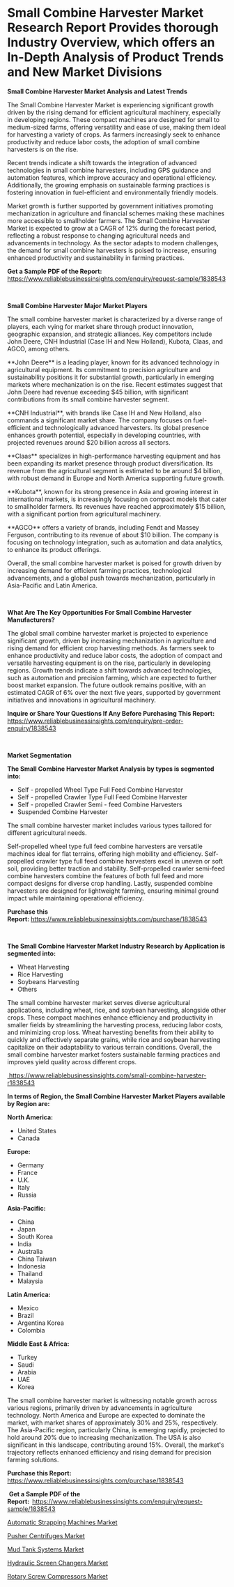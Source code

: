<p><h1>Small Combine Harvester Market Research Report Provides thorough Industry Overview, which offers an In-Depth Analysis of Product Trends and New Market Divisions</h1></p><p><strong>Small Combine Harvester Market Analysis and Latest Trends</strong></p>
<p><p>The Small Combine Harvester Market is experiencing significant growth driven by the rising demand for efficient agricultural machinery, especially in developing regions. These compact machines are designed for small to medium-sized farms, offering versatility and ease of use, making them ideal for harvesting a variety of crops. As farmers increasingly seek to enhance productivity and reduce labor costs, the adoption of small combine harvesters is on the rise.</p><p>Recent trends indicate a shift towards the integration of advanced technologies in small combine harvesters, including GPS guidance and automation features, which improve accuracy and operational efficiency. Additionally, the growing emphasis on sustainable farming practices is fostering innovation in fuel-efficient and environmentally friendly models. </p><p>Market growth is further supported by government initiatives promoting mechanization in agriculture and financial schemes making these machines more accessible to smallholder farmers. The Small Combine Harvester Market is expected to grow at a CAGR of 12% during the forecast period, reflecting a robust response to changing agricultural needs and advancements in technology. As the sector adapts to modern challenges, the demand for small combine harvesters is poised to increase, ensuring enhanced productivity and sustainability in farming practices.</p></p>
<p><strong>Get a Sample PDF of the Report:&nbsp;</strong> <a href="https://www.reliablebusinessinsights.com/enquiry/request-sample/1838543?utm_campaign=97&utm_medium=2&utm_source=Github&utm_content=ia&utm_term=11042025&utm_id=small-combine-harvester">https://www.reliablebusinessinsights.com/enquiry/request-sample/1838543</a></p>
<p>&nbsp;</p>
<p><strong>Small Combine Harvester Major Market Players</strong></p>
<p><p>The small combine harvester market is characterized by a diverse range of players, each vying for market share through product innovation, geographic expansion, and strategic alliances. Key competitors include John Deere, CNH Industrial (Case IH and New Holland), Kubota, Claas, and AGCO, among others.</p><p>**John Deere** is a leading player, known for its advanced technology in agricultural equipment. Its commitment to precision agriculture and sustainability positions it for substantial growth, particularly in emerging markets where mechanization is on the rise. Recent estimates suggest that John Deere had revenue exceeding $45 billion, with significant contributions from its small combine harvester segment.</p><p>**CNH Industrial**, with brands like Case IH and New Holland, also commands a significant market share. The company focuses on fuel-efficient and technologically advanced harvesters. Its global presence enhances growth potential, especially in developing countries, with projected revenues around $20 billion across all sectors.</p><p>**Claas** specializes in high-performance harvesting equipment and has been expanding its market presence through product diversification. Its revenue from the agricultural segment is estimated to be around $4 billion, with robust demand in Europe and North America supporting future growth.</p><p>**Kubota**, known for its strong presence in Asia and growing interest in international markets, is increasingly focusing on compact models that cater to smallholder farmers. Its revenues have reached approximately $15 billion, with a significant portion from agricultural machinery.</p><p>**AGCO** offers a variety of brands, including Fendt and Massey Ferguson, contributing to its revenue of about $10 billion. The company is focusing on technology integration, such as automation and data analytics, to enhance its product offerings.</p><p>Overall, the small combine harvester market is poised for growth driven by increasing demand for efficient farming practices, technological advancements, and a global push towards mechanization, particularly in Asia-Pacific and Latin America.</p></p>
<p>&nbsp;</p>
<p><strong>What Are The Key Opportunities For Small Combine Harvester Manufacturers?</strong></p>
<p><p>The global small combine harvester market is projected to experience significant growth, driven by increasing mechanization in agriculture and rising demand for efficient crop harvesting methods. As farmers seek to enhance productivity and reduce labor costs, the adoption of compact and versatile harvesting equipment is on the rise, particularly in developing regions. Growth trends indicate a shift towards advanced technologies, such as automation and precision farming, which are expected to further boost market expansion. The future outlook remains positive, with an estimated CAGR of 6% over the next five years, supported by government initiatives and innovations in agricultural machinery.</p></p>
<p><strong>Inquire or Share Your Questions If Any Before Purchasing This Report:</strong> <a href="https://www.reliablebusinessinsights.com/enquiry/pre-order-enquiry/1838543?utm_campaign=97&utm_medium=2&utm_source=Github&utm_content=ia&utm_term=11042025&utm_id=small-combine-harvester">https://www.reliablebusinessinsights.com/enquiry/pre-order-enquiry/1838543</a></p>
<p>&nbsp;</p>
<p><strong>Market Segmentation</strong></p>
<p><strong>The Small Combine Harvester Market Analysis by types is segmented into:</strong></p>
<p><ul><li>Self - propelled Wheel Type Full Feed Combine Harvester</li><li>Self - propelled Crawler Type Full Feed Combine Harvester</li><li>Self - propelled Crawler Semi - feed Combine Harvesters</li><li>Suspended Combine Harvester</li></ul></p>
<p><p>The small combine harvester market includes various types tailored for different agricultural needs. </p><p>Self-propelled wheel type full feed combine harvesters are versatile machines ideal for flat terrains, offering high mobility and efficiency. Self-propelled crawler type full feed combine harvesters excel in uneven or soft soil, providing better traction and stability. Self-propelled crawler semi-feed combine harvesters combine the features of both full feed and more compact designs for diverse crop handling. Lastly, suspended combine harvesters are designed for lightweight farming, ensuring minimal ground impact while maintaining operational efficiency.</p></p>
<p><strong>Purchase this Report:&nbsp;</strong><a href="https://www.reliablebusinessinsights.com/purchase/1838543?utm_campaign=97&utm_medium=2&utm_source=Github&utm_content=ia&utm_term=11042025&utm_id=small-combine-harvester">https://www.reliablebusinessinsights.com/purchase/1838543</a></p>
<p>&nbsp;</p>
<p><strong>The Small Combine Harvester Market Industry Research by Application is segmented into:</strong></p>
<p><ul><li>Wheat Harvesting</li><li>Rice Harvesting</li><li>Soybeans Harvesting</li><li>Others</li></ul></p>
<p><p>The small combine harvester market serves diverse agricultural applications, including wheat, rice, and soybean harvesting, alongside other crops. These compact machines enhance efficiency and productivity in smaller fields by streamlining the harvesting process, reducing labor costs, and minimizing crop loss. Wheat harvesting benefits from their ability to quickly and effectively separate grains, while rice and soybean harvesting capitalize on their adaptability to various terrain conditions. Overall, the small combine harvester market fosters sustainable farming practices and improves yield quality across different crops.</p></p>
<p><a href="https://www.reliablebusinessinsights.com/small-combine-harvester-r1838543?utm_campaign=97&utm_medium=2&utm_source=Github&utm_content=ia&utm_term=11042025&utm_id=small-combine-harvester">&nbsp;https://www.reliablebusinessinsights.com/small-combine-harvester-r1838543</a></p>
<p><strong>In terms of Region, the Small Combine Harvester Market Players available by Region are:</strong></p>
<p>
    <p> <strong> North America: </strong>
        <ul>
            <li>United States</li>
            <li>Canada</li>
        </ul>
        </p> 
    <p> <strong> Europe: </strong>
        <ul>
            <li>Germany</li>
            <li>France</li>
            <li>U.K.</li>
            <li>Italy</li>
            <li>Russia</li>
        </ul>
        </p> 
    <p> <strong> Asia-Pacific: </strong>
        <ul>
            <li>China</li>
            <li>Japan</li>
            <li>South Korea</li>
            <li>India</li>
            <li>Australia</li>
            <li>China Taiwan</li>
            <li>Indonesia</li>
            <li>Thailand</li>
            <li>Malaysia</li>
        </ul>
        </p> 
    <p> <strong> Latin America: </strong>
        <ul>
            <li>Mexico</li>
            <li>Brazil</li>
            <li>Argentina Korea</li>
            <li>Colombia</li>
        </ul>
        </p> 
    <p> <strong> Middle East & Africa: </strong>
        <ul>
            <li>Turkey</li>
            <li>Saudi</li>
            <li>Arabia</li>
            <li>UAE</li>
            <li>Korea</li>
        </ul>
    </p>
    </p>
<p><p>The small combine harvester market is witnessing notable growth across various regions, primarily driven by advancements in agriculture technology. North America and Europe are expected to dominate the market, with market shares of approximately 30% and 25%, respectively. The Asia-Pacific region, particularly China, is emerging rapidly, projected to hold around 20% due to increasing mechanization. The USA is also significant in this landscape, contributing around 15%. Overall, the market's trajectory reflects enhanced efficiency and rising demand for precision farming solutions.</p></p>
<p><strong>Purchase this Report: </strong><a href="https://www.reliablebusinessinsights.com/purchase/1838543?utm_campaign=97&utm_medium=2&utm_source=Github&utm_content=ia&utm_term=11042025&utm_id=small-combine-harvester">https://www.reliablebusinessinsights.com/purchase/1838543</a></p>
<p>&nbsp;<strong>Get a Sample PDF of the Report:&nbsp;&nbsp;</strong><a href="https://www.reliablebusinessinsights.com/enquiry/request-sample/1838543?utm_campaign=97&utm_medium=2&utm_source=Github&utm_content=ia&utm_term=11042025&utm_id=small-combine-harvester">https://www.reliablebusinessinsights.com/enquiry/request-sample/1838543</a></p>
<p><strong></strong></p>
<p><p><a href="https://github.com/motanafraxer/Market-Research-Report-List-1/blob/main/automatic-strapping-machines-market.md?utm_campaign=97&utm_medium=2&utm_source=Github&utm_content=ia&utm_term=11042025&utm_id=small-combine-harvester">Automatic Strapping Machines Market</a></p><p><a href="https://github.com/bramsklizas/Market-Research-Report-List-1/blob/main/pusher-centrifuges-market.md?utm_campaign=97&utm_medium=2&utm_source=Github&utm_content=ia&utm_term=11042025&utm_id=small-combine-harvester">Pusher Centrifuges Market</a></p><p><a href="https://github.com/oshodikurc/Market-Research-Report-List-1/blob/main/mud-tank-systems-market.md?utm_campaign=97&utm_medium=2&utm_source=Github&utm_content=ia&utm_term=11042025&utm_id=small-combine-harvester">Mud Tank Systems Market</a></p><p><a href="https://github.com/efialiurca/Market-Research-Report-List-1/blob/main/hydraulic-screen-changers-market.md?utm_campaign=97&utm_medium=2&utm_source=Github&utm_content=ia&utm_term=11042025&utm_id=small-combine-harvester">Hydraulic Screen Changers Market</a></p><p><a href="https://github.com/noppbebawy/Market-Research-Report-List-1/blob/main/rotary-screw-compressors-market.md?utm_campaign=97&utm_medium=2&utm_source=Github&utm_content=ia&utm_term=11042025&utm_id=small-combine-harvester">Rotary Screw Compressors Market</a></p></p>